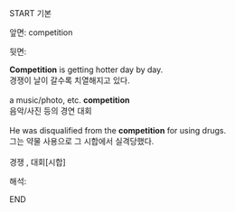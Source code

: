 START
기본

앞면:
competition


뒷면:
<div><strong>Competition</strong> is getting hotter day by day. </div><div><div>경쟁이 날이 갈수록 치열해지고 있다.</div></div><div><br></div><div><div>a music/photo, etc. <strong>competition</strong> </div><div><div>음악/사진 등의 경연 대회</div></div></div><div><br></div><div><div>He was disqualified from the <strong>competition</strong> for using drugs. </div><div><div>그는 약물 사용으로 그 시합에서 실격당했다.</div></div></div><div><br></div><div>경쟁 , 대회[시합]</div>


해석:
<!--ID: 1746614453644-->
END